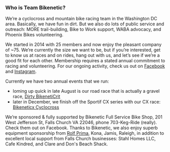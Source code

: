 ### Who is Team Bikenetic?

We’re a cyclocross and mountain bike racing team in the Washington DC area. Basically, we have fun in dirt. But we also do lots of public service and outreach: MORE trail-building, Bike to Work support, WABA advocacy, and Phoenix Bikes volunteering.

We started in 2014 with 25 members and now enjoy the pleasant company of ~75. We’re currently the size we want to be, but if you’re interested, get to know us at races and on rides, hang out with us, and let’s see if we’re a good fit for each other. Membership requires a stated annual commitment to racing and volunteering. For our ongoing activity, check us out on [Facebook](https://www.facebook.com/teambikenetic/) and [Instagram](https://www.instagram.com/teambikenetic/).

Currently we have two annual events that we run:

- loming up quick in late August is our road race that is actually a gravel race, [Dirty BikenetiCrit](https://www.facebook.com/DirtyBikenetiCrit/)
- later in December, we finish off the Sportif CX series with our CX race: [Bikeneticx Cyclocross](https://www.facebook.com/bikeneticx/)

We’re sponsored & fully supported by Bikenetic Full Service Bike Shop, 201 West Jefferson St, Falls Church VA 22046, phone 703-Keg-Ride (really). Check them out on Facebook. Thanks to Bikenetic, we also enjoy superb equipment sponsorship from [Rolf Prima](https://rolfprima.com/), Kona, Jamis, Raleigh, in addition to excellent local support from Falls Church businesses: Stahl Homes LLC, Cafe Kindred, and Clare and Don's Beach Shack.
